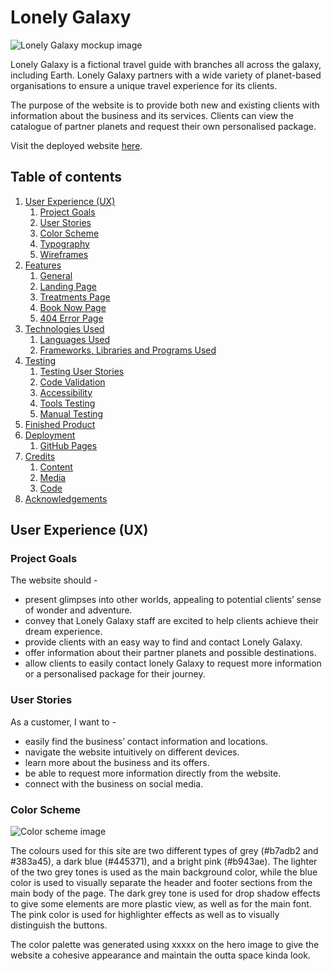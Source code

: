# Lonely Galaxy

![Lonely Galaxy mockup image](link)

Lonely Galaxy is a fictional travel guide with branches all across the galaxy, including Earth. Lonely Galaxy partners with a wide variety of planet-based organisations to ensure a unique travel experience for its clients. 

The purpose of the website is to provide both new and existing clients with information about the business and its services. Clients can view the catalogue of partner planets and request their own personalised package. 

Visit the deployed website [here](https://sarah-bue.github.io/lonely-galaxy/).

## Table of contents

1. [User Experience (UX)](#user-experience-ux)
    1. [Project Goals](#project-goals)
    2. [User Stories](#user-stories)
    3. [Color Scheme](#color-scheme)
    4. [Typography](#typography)
    5. [Wireframes](#wireframes)
2. [Features](#features)
    1. [General](#general)
    2. [Landing Page](#landing-page)
    3. [Treatments Page](#treatments-page)
    4. [Book Now Page](#book-now-page)
    5. [404 Error Page](#404-error-page)
 3. [Technologies Used](#technologies-used)
    1. [Languages Used](#languages-used)
    2. [Frameworks, Libraries and Programs Used](#frameworks-libraries-and-programs-used)
4. [Testing](#testing)
    1. [Testing User Stories](#testing-user-stories)
    2. [Code Validation](#code-validation)
    3. [Accessibility](#accessibility)
    4. [Tools Testing](#tools-testing)
    5. [Manual Testing](#manual-testing)
5. [Finished Product](#finished-product)
6. [Deployment](#deployment)
    1. [GitHub Pages](#github-pages)
7. [Credits](#credits)
    1. [Content](#content)
    2. [Media](#media)
    3. [Code](#code)
8. [Acknowledgements](#acknowledgements)

## User Experience (UX)

### Project Goals
The website should -
- present glimpses into other worlds, appealing to potential clients’ sense of wonder and adventure. 
- convey that Lonely Galaxy staff are excited to help clients achieve their dream experience. 
- provide clients with an easy way to find and contact Lonely Galaxy. 
- offer information about their partner planets and possible destinations. 
- allow clients to easily contact lonely Galaxy to request more information or a personalised package for their journey. 

### User Stories
As a customer, I want to -
- easily find the business’ contact information and locations.
- navigate the website intuitively on different devices. 
- learn more about the business and its offers. 
- be able to request more information directly from the website.
- connect with the business on social media. 

### Color Scheme
![Color scheme image](link)

The colours used for this site are two different types of grey (#b7adb2 and #383a45), a dark blue (#445371), and a bright pink (#b943ae). 
The lighter of the two grey tones is used as the main background color, while the blue color is used to visually separate the header and footer sections from the main body of the page.
The dark grey tone is used for drop shadow effects to give some elements are more plastic view, as well as for the main font. 
The pink color is used for highlighter effects as well as to visually distinguish the buttons.

The color palette was generated using xxxxx on the hero image to give the website a cohesive appearance and maintain the outta space kinda look. 


